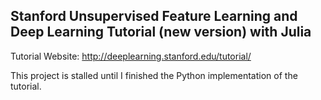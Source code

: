 ## Stanford Unsupervised Feature Learning and Deep Learning Tutorial (new version) with Julia
Tutorial Website: http://deeplearning.stanford.edu/tutorial/

This project is stalled until I finished the Python implementation of the
tutorial.
